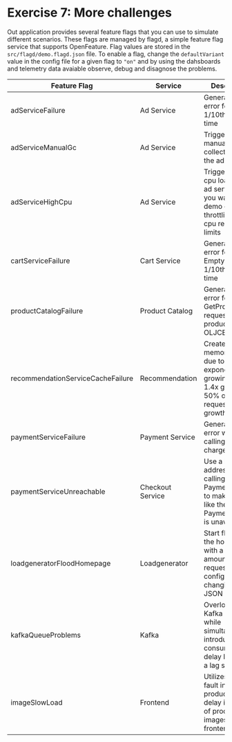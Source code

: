 # Exercise 7: More challenges

Out application provides several feature flags that you can use to simulate different scenarios. These flags are managed by flagd, a simple feature flag service that supports OpenFeature. Flag values are stored in the `src/flagd/demo.flagd.json` file. To enable a flag, change the `defaultVariant` value in the config file for a given flag to `"on"` and by using the dahsboards and telemetry data avaiable observe, debug and disagnose the problems.

| Feature Flag                      | Service          | Description                                                                                               |
| --------------------------------- | ---------------- | --------------------------------------------------------------------------------------------------------- |
| adServiceFailure                  | Ad Service       | Generate an error for GetAds 1/10th of the time                                                           |
| adServiceManualGc                 | Ad Service       | Trigger full manual garbage collections in the ad service                                                 |
| adServiceHighCpu                  | Ad Service       | Trigger high cpu load in the ad service. If you want to demo cpu throttling, set cpu resource limits      |
| cartServiceFailure                | Cart Service     | Generate an error for EmptyCart 1/10th of the time                                                        |
| productCatalogFailure             | Product Catalog  | Generate an error for GetProduct requests with product ID: OLJCESPC7Z                                     |
| recommendationServiceCacheFailure | Recommendation   | Create a memory leak due to an exponentially growing cache. 1.4x growth, 50% of requests trigger growth.  |
| paymentServiceFailure             | Payment Service  | Generate an error when calling the charge method.                                                         |
| paymentServiceUnreachable         | Checkout Service | Use a bad address when calling the PaymentService to make it seem like the PaymentService is unavailable. |
| loadgeneratorFloodHomepage        | Loadgenerator    | Start flooding the homepage with a huge amount of requests, configurable by changing flagd JSON on state. |
| kafkaQueueProblems                | Kafka            | Overloads Kafka queue while simultaneously introducing a consumer side delay leading to a lag spike.      |
| imageSlowLoad                     | Frontend         | Utilizes envoy fault injection, produces a delay in loading of product images in the frontend.            |
